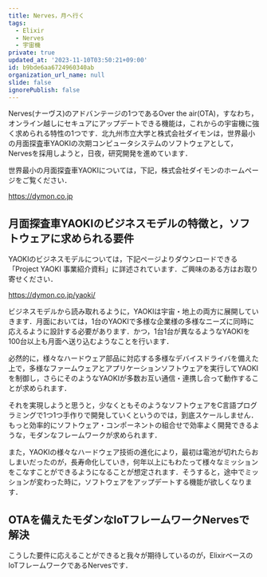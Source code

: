 ```yaml
---
title: Nerves，月へ行く
tags:
  - Elixir
  - Nerves
  - 宇宙機
private: true
updated_at: '2023-11-10T03:50:21+09:00'
id: b9bde6aa6724960340ab
organization_url_name: null
slide: false
ignorePublish: false
---
```

Nerves(ナーヴス)のアドバンテージの1つであるOver the air(OTA)，すなわち，オンライン越しにセキュアにアップデートできる機能は，これからの宇宙機に強く求められる特性の1つです．北九州市立大学と株式会社ダイモンは，世界最小の月面探査車YAOKIの次期コンピュータシステムのソフトウェアとして，Nervesを採用しようと，日夜，研究開発を進めています．

世界最小の月面探査車YAOKIについては，下記，株式会社ダイモンのホームページをご覧ください．

https://dymon.co.jp

## 月面探査車YAOKIのビジネスモデルの特徴と，ソフトウェアに求められる要件

YAOKIのビジネスモデルについては，下記ページよりダウンロードできる「Project YAOKI 事業紹介資料」に詳述されています．ご興味のある方はお取り寄せください．

https://dymon.co.jp/yaoki/

ビジネスモデルから読み取れるように，YAOKIは宇宙・地上の両方に展開していきます．月面においては，1台のYAOKIで多様な企業様の多様なニーズに同時に応えるように設計する必要があります．かつ，1台1台が異なるようなYAOKIを100台以上も月面へ送り込むようなことを行います．

必然的に，様々なハードウェア部品に対応する多様なデバイスドライバを備えた上で，多様なファームウェアとアプリケーションソフトウェアを実行してYAOKIを制御し，さらにそのようなYAOKIが多数お互い通信・連携し合って動作することが求められます．

それを実現しようと思うと，少なくともそのようなソフトウェアをC言語プログラミングで1つ1つ手作りで開発していくというのでは，到底スケールしません．もっと効率的にソフトウェア・コンポーネントの組合せで効率よく開発できるような，モダンなフレームワークが求められます．

また，YAOKIの様々なハードウェア技術の進化により，最初は電池が切れたらおしまいだったのが，長寿命化していき，何年以上にもわたって様々なミッションをこなすことができるようになることが想定されます．そうすると，途中でミッションが変わった時に，ソフトウェアをアップデートする機能が欲しくなります．

## OTAを備えたモダンなIoTフレームワークNervesで解決

こうした要件に応えることができると我々が期待しているのが，ElixirベースのIoTフレームワークであるNervesです．


